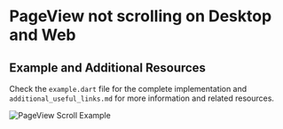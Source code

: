 # PageView not scrolling on Desktop and Web

## Example and Additional Resources
Check the `example.dart` file for the complete implementation and `additional_useful_links.md` for more information and related resources.

![PageView Scroll Example](./PageView%20not%20scrolling%20on%20Web%20or%20Desktop.jpg)
